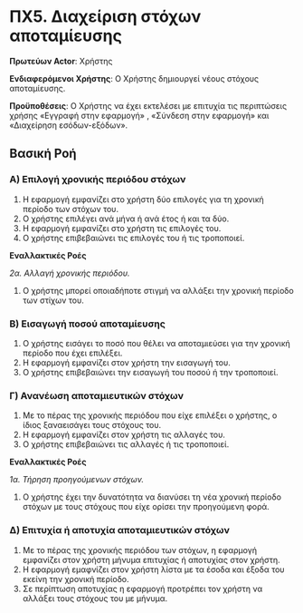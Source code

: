 <h1>ΠΧ5. Διαχείριση στόχων αποταμίευσης</h1>

**Πρωτεύων Actor**: Χρήστης

**Ενδιαφερόμενοι Χρήστης**: Ο Χρήστης δημιουργεί νέους στόχους αποταμίευσης.

**Προϋποθέσεις**: Ο Χρήστης να έχει εκτελέσει με επιτυχία τις περιπτώσεις χρήσης «Εγγραφή στην εφαρμογή» , «Σύνδεση στην εφαρμογή» και «Διαχείρηση εσόδων-εξόδων».


<h2>Βασική Ροή</h2>

<h3>Α) Επιλογή χρονικής περιόδου στόχων </h3>

1. Η εφαρμογή εμφανίζει στο χρήστη δύο επιλογές για τη χρονική περίοδο των στόχων του.
2. Ο χρήστης επιλέγει ανά μήνα ή ανά έτος ή και τα δύο.
3. Η εφαρμογή εμφανίζει στο χρήστη τις επιλογές του.
4. Ο χρήστης επιβεβαιώνει τις επιλογές του ή τις τροποποιεί.

**Εναλλακτικές Ροές**

*2α. Αλλαγή χρονικής περιόδου.*
1. Ο χρήστης μπορεί οποιαδήποτε στιγμή να αλλάξει την χρονική περίοδο των στίχων του.

<h3>Β) Εισαγωγή ποσού αποταμίευσης </h3>

1. Ο χρήστης εισάγει το ποσό που θέλει να αποταμιεύσει για την χρονική περίοδο που έχει επιλέξει.
2. Η εφαρμογή εμφανίζει στον χρήστη την εισαγωγή του.
3. Ο χρήστης επιβεβαιώνει την εισαγωγή του ποσού ή την τροποποιεί.

<h3>Γ) Ανανέωση αποταμιευτικών στόχων</h3>

1. Με το πέρας της χρονικής περιόδου που είχε επιλέξει ο χρήστης, ο ίδιος ξαναεισάγει τους στόχους του.
2. Η εφαρμογή εμφανίζει στον χρήστη τις αλλαγές του.
3. Ο χρήστης επιβεβαιώνει τις αλλαγές ή τις τροποποιεί.

**Εναλλακτικές Ροές**

*1α. Τήρηση προηγούμενων στόχων.*
 1. Ο χρήστης έχει την δυνατότητα να διανύσει τη νέα χρονική περίοδο στόχων με τους στόχους που είχε ορίσει την προηγούμενη φορά.
 
<h3>Δ) Επιτυχία ή αποτυχία αποταμιευτικών στόχων</h3>

1. Με το πέρας της χρονικής περιόδου των στόχων, η εφαρμογή εμφανίζει στον χρήστη μήνυμα επιτυχίας ή αποτυχίας στον χρήστη.
2. Η εφαρμογή εμαφνίζει στον χρήστη λίστα με τα έσοδα και έξοδα του εκείνη την χρονική περίοδο.
 3. Σε περίπτωση αποτυχίας η εφαρμογή προτρέπει τον χρήστη να αλλάξει τους στόχους του με μήνυμα.